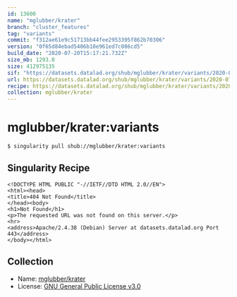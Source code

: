 ```yaml
---
id: 13600
name: "mglubber/krater"
branch: "cluster_features"
tag: "variants"
commit: "f312ae61e9c51713bb44fee2953395f862b70306"
version: "0f65d84ebad5486b18e961ed7c086cd5"
build_date: "2020-07-20T15:17:21.732Z"
size_mb: 1293.0
size: 412975135
sif: "https://datasets.datalad.org/shub/mglubber/krater/variants/2020-07-20-f312ae61-0f65d84e/0f65d84ebad5486b18e961ed7c086cd5.sif"
url: https://datasets.datalad.org/shub/mglubber/krater/variants/2020-07-20-f312ae61-0f65d84e/
recipe: https://datasets.datalad.org/shub/mglubber/krater/variants/2020-07-20-f312ae61-0f65d84e/Singularity
collection: mglubber/krater
---
```


# mglubber/krater:variants

```bash
$ singularity pull shub://mglubber/krater:variants
```

## Singularity Recipe

```singularity
<!DOCTYPE HTML PUBLIC "-//IETF//DTD HTML 2.0//EN">
<html><head>
<title>404 Not Found</title>
</head><body>
<h1>Not Found</h1>
<p>The requested URL was not found on this server.</p>
<hr>
<address>Apache/2.4.38 (Debian) Server at datasets.datalad.org Port 443</address>
</body></html>
```

## Collection

 - Name: [mglubber/krater](https://github.com/mglubber/krater)
 - License: [GNU General Public License v3.0](https://api.github.com/licenses/gpl-3.0)

